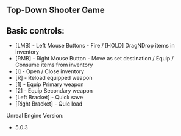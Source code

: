 ## Top-Down Shooter Game

Basic controls:
---------------
- [LMB] - Left Mouse Buttons - Fire / [HOLD] DragNDrop items in inventory
- [RMB] - Right Mouse Button - Move as set destination / Equip / Consume items from inventory
- [I] - Open / Close inventory
- [R] - Reload equipped weapon
- [1] - Equip Primary weapon
- [2] - Equip Secondary weapon
- [Left Bracket] - Quick save
- [Right Bracket] - Quic load

Unreal Engine Version:
- 5.0.3

